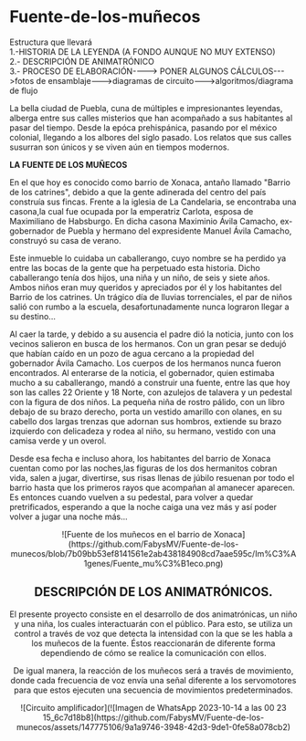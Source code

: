 # Fuente-de-los-muñecos
Estructura que llevará <br>
1.-HISTORIA DE LA LEYENDA (A FONDO AUNQUE NO MUY EXTENSO)<br>
2.- DESCRIPCIÓN DE ANIMATRÓNICO<br>
3.- PROCESO DE ELABORACIÓN----> PONER ALGUNOS CÁLCULOS--->fotos de ensamblaje--->diagramas de circuito--->algoritmos/diagrama de flujo<br>

La bella ciudad de Puebla, cuna de múltiples e impresionantes leyendas, alberga entre sus calles misterios que han acompañado a sus habitantes al pasar del tiempo. Desde la epóca prehispánica, pasando por el méxico colonial, llegando a los albores del siglo pasado. Los relatos que sus calles susurran son únicos y se viven aún en tiempos modernos.

__LA FUENTE DE LOS MUÑECOS__

En el que hoy es conocido como barrio de Xonaca, antaño llamado "Barrio de los catrines", debido a que la gente adinerada del centro del país construía sus fincas.
Frente a la iglesia de La Candelaria, se encontraba una casona,la cual fue ocupada por la emperatriz Carlota, esposa de Maximiliano de Habsburgo. En dicha casona Maximinio Ávila Camacho, ex-gobernador de Puebla y hermano del expresidente Manuel Ávila Camacho, construyó su casa de verano.

Este inmueble lo cuidaba un caballerango, cuyo nombre se ha perdido ya entre las bocas de la gente que ha perpetuado esta historia. Dicho caballerango tenía dos hijos, una niña y un niño, de seis y siete años. Ambos niños eran muy queridos y apreciados por él y los habitantes del Barrio de los catrines.
Un trágico día de lluvias torrenciales, el par de niños salió con rumbo a la escuela, desafortunadamente nunca lograron llegar a su destino... 

Al caer la tarde, y debido a su ausencia el padre dió la noticia, junto con los vecinos salieron en busca de los hermanos.
Con un gran pesar se dedujó que habían caído en un pozo de agua cercano a la propiedad del gobernador Ávila Camacho. Los cuerpos de los hermanos nunca fueron encontrados. Al enterarse de la noticia, el gobernador, quien estimaba mucho a su caballerango, mandó a construir una fuente, entre las que hoy son las calles 22 Oriente y 18 Norte, con azulejos de talavera y un pedestal con la figura de dos niños.
La pequeña niña de rostro pálido, con un libro debajo de su brazo derecho, porta un vestido amarillo con olanes, en su cabello dos largas trenzas que adornan sus hombros, extiende su brazo izquierdo con delicadeza y rodea al niño, su hermano, vestido con una camisa verde y un overol. 

Desde esa fecha e incluso ahora, los habitantes del barrio de Xonaca cuentan como por las noches,las figuras de los dos hermanitos cobran vida, salen a jugar, divertirse, sus risas llenas de júbilo resuenan por todo el barrio hasta que los primeros rayos que acompañan al amanecer aparecen. Es entonces cuando vuelven a su pedestal, para volver a quedar pretrificados, esperando a que la noche caiga una vez más y así poder volver a jugar una noche más...

<div style="text-align:center"> ![Fuente de los muñecos en el barrio de Xonaca](https://github.com/FabysMV/Fuente-de-los-munecos/blob/7b09bb53ef8141561e2ab438184908cd7aae595c/Im%C3%A1genes/Fuente_mu%C3%B1eco.png)

## DESCRIPCIÓN DE LOS ANIMATRÓNICOS.

El presente proyecto consiste en el desarrollo de dos animatrónicas, un niño y una niña, los cuales interactuarán con el público. Para esto, se utiliza un control a través de voz que detecta la intensidad con la que se les habla a los muñecos de la fuente. Éstos reaccionarán de diferente forma dependiendo de cómo se realice la comunicación con ellos.

De igual manera, la reacción de los muñecos será a través de movimiento, donde cada frecuencia de voz envía una señal diferente a los servomotores para que estos ejecuten una secuencia de movimientos predeterminados.

<div style="text-align:center"> ![Circuito amplificador](![Imagen de WhatsApp 2023-10-14 a las 00 23 15_6c7d18b8](https://github.com/FabysMV/Fuente-de-los-munecos/assets/147775106/9a1a9746-3948-42d3-9de1-0fe58a078cb2)

